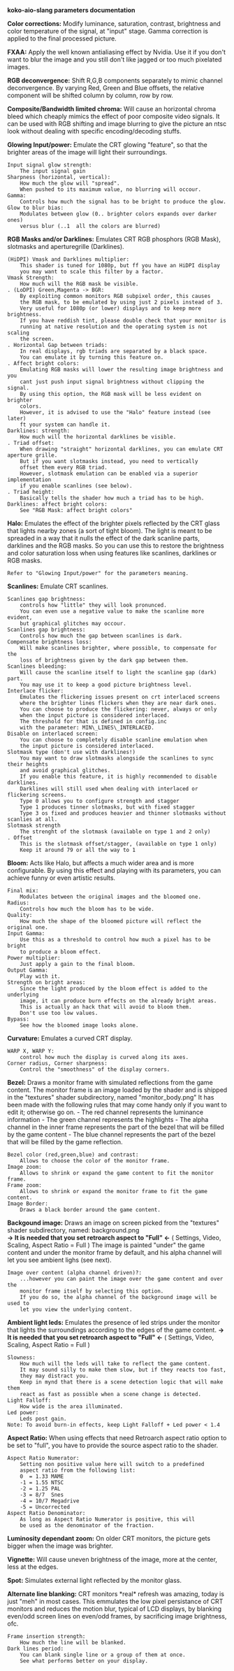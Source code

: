 **koko-aio-slang parameters documentation**

**Color corrections:**
    Modify luminance, saturation, contrast, brightness and color temperature of the
    signal, at "input" stage.
    Gamma correction is applied to the final processed picture.
    
**FXAA:**
    Apply the well known antialiasing effect by Nvidia.
    Use it if you don't want to blur the image and you still don't like
    jagged or too much pixelated images.

**RGB deconvergence:**
    Shift R,G,B components separately to mimic channel deconvergence.
    By varying Red, Green and Blue offsets, the relative component will be
    shifted column by column, row by row.

**Composite/Bandwidth limited chroma:**
    Will cause an horizontal chroma bleed which cheaply mimics the effect of
    poor composite video signals.
    It can be used with RGB shifting and image blurring to give the picture
    an ntsc look without dealing with specific encoding/decoding stuffs. 

**Glowing Input/power:**
    Emulate the CRT glowing "feature", so that the brighter areas of
    the image will light their surroundings.
    
    Input signal glow strength:
        The input signal gain
    Sharpness (horizontal, vertical):
        How much the glow will "spread".
        When pushed to its maximum value, no blurring will occour.
    Gamma:
        Controls how much the signal has to be bright to produce the glow.
    Glow to blur bias:
        Modulates between glow (0.. brighter colors expands over darker ones)
        versus blur (..1  all the colors are blurred)
    
**RGB Masks and/or Darklines:**
    Emulates CRT RGB phosphors (RGB Mask),
    slotmasks and aperturegrille (Darklines).
    
    (HiDPI) Vmask and Darklines multiplier:
        This shader is tuned for 1080p, but ff you have an HiDPI display
        you may want to scale this filter by a factor.
    Vmask Strength:
        How much will the RGB mask be visible.
    . (LoDPI) Green,Magenta -> BGR:
        By exploiting common monitors RGB subpixel order, this causes
        the RGB mask, to be emulated by using just 2 pixels instead of 3.
        Very useful for 1080p (or lower) displays and to keep more brightness.
        If you have reddish tint, please double check that your monitor is
        running at native resolution and the operating system is not scaling
        the screen.
    . Horizontal Gap between triads:
        In real displays, rgb triads are separated by a black space.
        You can emulate it by turning this feature on.
    . Affect bright colors:
        Emulating RGB masks will lower the resulting image brightness and you
        cant just push input signal brightness without clipping the signal.
        By using this option, the RGB mask will be less evident on brighter
        colors.
        However, it is advised to use the "Halo" feature instead (see later)
        ft your system can handle it.
    Darklines: strength:
        How much will the horizontal darklines be visible.
    . Triad offset:
        When drawing "straight" horizontal darklines, you can emulate CRT aperture grille.
        But if you want slotmasks instead, you need to vertically
        offset them every RGB triad.
        However, slotmask emulation can be enabled via a superior implementation
        if you enable scanlines (see below).
    . Triad height:
        Basically tells the shader how much a triad has to be high.
    Darklines: affect bright colors:
        See "RGB Mask: affect bright colors"

**Halo:**
    Emulates the effect of the brighter pixels reflected by the CRT glass
    that lights nearby zones (a sort of tight bloom).
    The light is meant to be spreaded in a way that it nulls the effect of the
    dark scanline parts, darklines and the RGB masks.
    So you can use this to restore the brightness and color saturation
    loss when using features like scanlines, darklines or RGB masks.
    
    Refer to "Glowing Input/power" for the parameters meaning.

**Scanlines:**
    Emulate CRT scanlines.
    
    Scanlines gap brightness:
        controls how "little" they will look pronunced.
        You can even use a negative value to make the scanline more evident,
        but graphical glitches may occour.
    Scanlines gap brightness:
        Controls how much the gap between scanlines is dark.
    Compensate brightness loss:
        Will make scanlines brighter, where possible, to compensate for the 
        loss of brightness given by the dark gap between them.
    Scanlines bleeding:
        Will cause the scanline itself to light the scanline gap (dark) part. 
        You may use it to keep a good picture brightness level.
    Interlace flicker:
        Emulates the flickering issues present on crt interlaced screens
        where the brighter lines flickers when they are near dark ones.
        You can choose to produce the flickering: never, always or only
        when the input picture is considered interlaced.
        The threshold for that is defined in config.inc 
        with the parameter: MIN\_LINES\_INTERLACED.
    Disable on interlaced screen:
        You can choose to completely disable scanline emulation when
        the input picture is considered interlaced.
    Slotmask type (don't use with darklines!)
        You may want to draw slotmasks alongside the scanlines to sync their heights
        and avoid graphical glitches.
        If you enable this feature, it is highly recommended to disable darklines.
        Darklines will still used when dealing with interlaced or flickering screens.
        Type 0 allows you to configure strength and stagger
        Type 1 produces tinner slotmasks, but with fixed stagger
        Type 3 os fixed and produces heavier and thinner slotmasks without scanlies at all.
    Slotmask strength
        The strenght of the slotmask (available on type 1 and 2 only)
    . Offset
        This is the slotmask offset/stagger, (available on type 1 only)
        Keep it around 79 or all the way to 1
        
**Bloom:**
    Acts like Halo, but affects a much wider area and is more configurable.
    By using this effect and playing with its parameters, you can achieve funny
    or even artistic results.
    
    Final mix:
        Modulates between the original images and the bloomed one.
    Radius:
        Controls how much the bloom has to be wide.
    Quality:
        How much the shape of the bloomed picture will reflect the original one.
    Input Gamma:
        Use this as a threshold to control how much a pixel has to be bright
        to produce a bloom effect.
    Power multiplier:
        Just apply a gain to the final bloom.
    Output Gamma:
        Play with it.
    Strength on bright areas:
        Since the light produced by the bloom effect is added to the underlying
        image, it can produce burn effects on the already bright areas.
        This is actually an hack that will avoid to bloom them.
        Don't use too low values.
    Bypass:
        See how the bloomed image looks alone.

**Curvature:**
    Emulates a curved CRT display.
    
    WARP X, WARP Y:
        control how much the display is curved along its axes.
    Corner radius, Corner sharpness:
        Control the "smoothness" of the display corners.
        
**Bezel:**
    Draws a monitor frame with simulated reflections from the game content.
    The monitor frame is an image loaded by the shader and is shipped
    in the "textures" shader subdirectory, named "monitor\_body.png"
    It has been made with the following rules that may come handy
    only if you want to edit it; otherwise go on.
    - The red channel represents the luminance information
    - The green channel represents the highlights
    - The alpha channel in the inner frame represents the part of the bezel
      that will be filled by the game content
    - The blue channel represents the part of the bezel that will be filled by the game reflection.
    
    Bezel color (red,green,blue) and contrast:
        Allows to choose the color of the monitor frame.
    Image zoom:
        Allows to shrink or expand the game content to fit the monitor frame.
    Frame zoom:
        Allows to shrink or expand the monitor frame to fit the game content.
    Image Border:
        Draws a black border around the game content.
        
**Backgound image:**
    Draws an image on screen picked from the "textures" shader subdirectory,
    named: background.png<br>
    **-> It is needed that you set retroarch aspect to "Full" <-**
    ( Settings, Video, Scaling, Aspect Ratio = Full )
    The image is painted "under" the game content and under the monitor frame by
    default, and his alpha channel will let you see ambient lighs (see next).
    
    Image over content (alpha channel driven)?:
        ...however you can paint the image over the game content and over the
        monitor frame itself by selecting this option.
        If you do so, the alpha channel of the background image will be used to
        let you view the underlying content.

**Ambient light leds:**
    Emulates the presence of led strips under the monitor that lights the
    surroundings according to the edges of the game content.
    **-> It is needed that you set retroarch aspect to "Full" <-**
    ( Settings, Video, Scaling, Aspect Ratio = Full )
    
    Slowness: 
        How much will the leds will take to reflect the game content.
        It may sound silly to make them slow, but if they reacts too fast,
        they may distract you.
        Keep in mynd that there is a scene detection logic that will make them
        react as fast as possible when a scene change is detected.
    Light Falloff:
        How wide is the area illuminated.
    Led power:
        Leds post gain.
    Note: To avoid burn-in effects, keep Light Falloff + Led power < 1.4


**Aspect Ratio:**
    When using effects that need Retroarch aspect ratio option
    to be set to "full", you have to provide the source aspect
    ratio to the shader.
    
    Aspect Ratio Numerator:
        Setting non positive value here will switch to a predefined
        aspect ratio from the following list:
        0  = 1.33 MAME
        -1 = 1.55 NTSC
        -2 = 1.25 PAL
        -3 = 8/7  Snes
        -4 = 10/7 Megadrive 
        -5 = Uncorrected
    Aspect Ratio Denominator:
        As long as Aspect Ratio Numerator is positive, this will
        be used as the denominator of the fraction.

**Luminosity dependant zoom:**
    On older CRT monitors, the picture gets bigger when the image was brighter.

**Vignette:**
    Will cause uneven brightness of the image, more at the center,
    less at the edges.
    
**Spot:**
    Simulates external light reflected by the monitor glass.

**Alternate line blanking:**
    CRT monitors \*real\* refresh was amazing, today is just "meh" in most cases.
    This emmulates the low pixel persistance of CRT monitors 
    and reduces the motion blur, typical of LCD displays, by blanking even/odd
    screen lines on even/odd frames, by sacrificing image brightness, ofc.
    
    Frame insertion strength:
        How much the line will be blanked.
    Dark lines period:
        You can blank single line or a group of them at once.
        See what performs better on your display.

